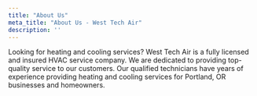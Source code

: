 ```yaml
---
title: "About Us"
meta_title: "About Us - West Tech Air"
description: ''
---
```


Looking for heating and cooling services? West Tech Air is a fully licensed and insured HVAC service company. We are dedicated to providing top-quality service to our customers. Our qualified technicians have years of experience providing heating and cooling services for Portland, OR businesses and homeowners.